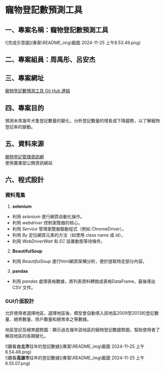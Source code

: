 # 寵物登記數預測工具
## 一、專案名稱：寵物登記數預測工具
![完成示意圖](專案\README_img\截圖 2024-11-25 上午8.53.49.png)
## 二、專案組員：周禹彤、呂安杰
## 三、專案網址
[寵物登記數預測工具 Git Hub 連結](https://github.com/roberthsu2003/__2024_09_04_tvdi__/tree/main/%E5%AD%B8%E5%93%A1%E4%BD%9C%E6%A5%AD/%E5%AF%B5%E7%89%A9%E7%99%BB%E8%A8%98%E6%95%B8%E9%A0%90%E6%B8%AC%E5%B7%A5%E5%85%B7_%E5%91%A8%E7%A6%B9%E5%BD%A4%E3%80%81%E5%91%82%E5%AE%89%E6%9D%B0)

## 四、專案目的
預測未來幾年犬隻登記數量的變化，分析登記數量的增長或下降趨勢，以了解寵物登記率的變動。

## 五、資料來源
[寵物登記管理資訊網](https://www.pet.gov.tw/Web/O302.aspx)  
使用農業部公開資訊網站

## 六、程式設計
### 資料蒐集
1. **selenium**
* 利用 *selenium* 進行網頁自動化操作。
* 利用 *webdriver* 控制瀏覽器的核心。
* 利用 *Service* 管理瀏覽器驅動程式（例如 ChromeDriver）。
* 利用 *By* 定位網頁元素的方法（如使用 class name 或 id）。
* 利用 *WebDriverWait* 和 *EC* 設置動態等待條件。

2. **BeautifulSoup**
* 利用 *BeautifulSoup* 進行html網頁架構分析，便於提取特定部分內容。

3. **pandas**
* 利用 *pandas* 處理表格數據，將列表資料轉換成表格DataFrame，最後導出 CSV 文件。

### GUI介面設計
允許使用者選擇地區，選擇地區後，模型會自動填入該地區2009至2013的登記數量、絕育數量、除戶數量和絕育率之等數據。  
  
地區登記及絕育趨勢圖：顯示過去幾年該地區的寵物登記數趨勢圖，幫助使用者了解該地區的長期變化。  

![觀看**台北市**往年的登記數據](專案\README_img\截圖 2024-11-25 上午8.54.48.png)  
![觀看**高雄市**往年的登記數據](專案\README_img\截圖 2024-11-25 上午8.55.07.png)  
